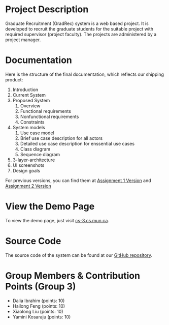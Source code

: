 # Project Description

Graduate Recruitment (GradRec) system is a web based project. It is developed to recruit the graduate students for the suitable project with required supervisor (project faculty). The projects are administered by a project manager.

# Documentation

Here is the structure of the final documentation, which reflects our shipping product: 

1. Introduction
2. Current System
3. Proposed System
   1. Overview
   2. Functional requirements
   3. Nonfunctional requirements
   4. Constraints
4. System models
   1. Use case model
   2. Brief use case description for all actors
   3. Detailed use case description for enssential use cases
   4. Class diagram
   5. Sequence diagram
5. 3-layer-architecture
6. UI screenshots
7. Design goals

For previous versions, you can find them at [Assignment 1 Version](https://github.com/n6600shaw/GradRec/tree/master/Documentation/Assignment_1) and [Assignment 2 Version](https://github.com/n6600shaw/GradRec/tree/master/Documentation/Assignment_2)

# View the Demo Page

To view the demo page, just visit [cs-3.cs.mun.ca](http://cs-3.cs.mun.ca/).

# Source Code

The source code of the system can be found at our [GitHub repository](https://github.com/n6600shaw/GradRec). 

# Group Members & Contribution Points (Group 3)

- Dalia Ibrahim (points: 10)
- Hailong Feng (points: 10)
- Xiaolong Liu (points: 10)
- Yamini Kosaraju (points: 10)
